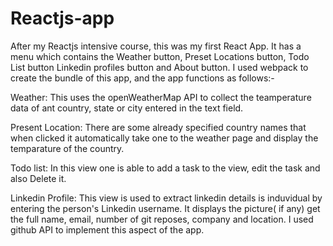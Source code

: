 # Reactjs-app
After my Reactjs intensive course, this was my first React App.
It has a menu which contains the Weather button, Preset Locations button, Todo List button Linkedin profiles button and About button.
I used webpack to create the bundle of this app, and the app functions as follows:-

Weather: This uses the openWeatherMap API to collect the teamperature data of ant country, state or city entered in the text field.

Present Location: There are some already specified country names that when clicked it automatically take one to the weather page
                  and display the temparature of the country.
                  
                 
Todo list: In this view one is able to add a task to the view, edit the task and also Delete it.

Linkedin Profile: This view is used to extract linkedin details is induvidual by entering the person's Linkedin username.
                  It displays the picture( if any) get the full name, email, number of git reposes, company and location. I used
                  github API to implement this aspect of the app.
